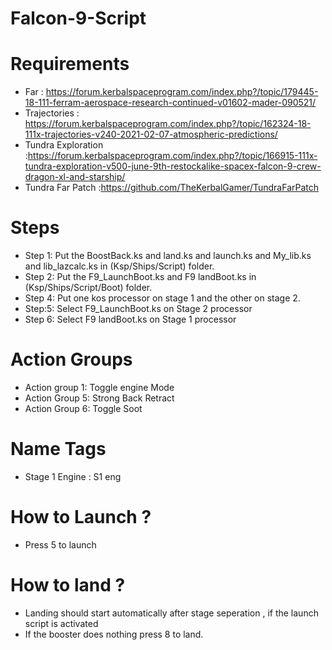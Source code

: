 # Falcon-9-Script

# Requirements
* Far : https://forum.kerbalspaceprogram.com/index.php?/topic/179445-18-111-ferram-aerospace-research-continued-v01602-mader-090521/
* Trajectories : https://forum.kerbalspaceprogram.com/index.php?/topic/162324-18-111x-trajectories-v240-2021-02-07-atmospheric-predictions/
* Tundra Exploration :https://forum.kerbalspaceprogram.com/index.php?/topic/166915-111x-tundra-exploration-v500-june-9th-restockalike-spacex-falcon-9-crew-dragon-xl-and-starship/
* Tundra Far Patch :https://github.com/TheKerbalGamer/TundraFarPatch

# Steps
* Step 1: Put the BoostBack.ks and land.ks and launch.ks and My_lib.ks and lib_lazcalc.ks in (Ksp/Ships/Script) folder.
* Step 2: Put the F9_LaunchBoot.ks and F9 landBoot.ks in (Ksp/Ships/Script/Boot) folder.
* Step 4: Put one kos processor on stage 1 and the other on stage 2. 
* Step:5: Select F9_LaunchBoot.ks on Stage 2 processor
* Step 6: Select F9 landBoot.ks on Stage 1 processor

# Action Groups
* Action group 1: Toggle engine Mode
* Action Group 5: Strong Back Retract
* Action Group 6: Toggle Soot 

# Name Tags
* Stage 1 Engine : S1 eng

# How to Launch ?
* Press 5 to launch

# How to land ?
* Landing should start automatically after stage seperation , if the launch script is activated
* If the booster does nothing  press 8 to land.
